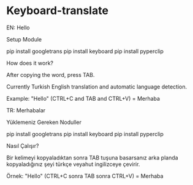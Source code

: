 # Keyboard-translate

EN:
Hello

Setup Module

pip install googletrans
pip install keyboard
pip install pyperclip

How does it work?

After copying the word, press TAB.

Currently Turkish English translation and automatic language detection.

Example: "Hello" (CTRL+C and TAB and CTRL+V) = Merhaba

TR:
Merhabalar

Yüklemeniz Gereken Noduller

pip install googletrans
pip install keyboard
pip install pyperclip

Nasıl Çalışır?

Bir kelimeyi kopyaladıktan sonra TAB tuşuna basarsanız arka planda kopyaladığınız şeyi türkçe veyahut ingilizceye çevirir.


Örnek: "Hello" (CTRL+C sonra TAB sonra CTRL+V) = Merhaba



